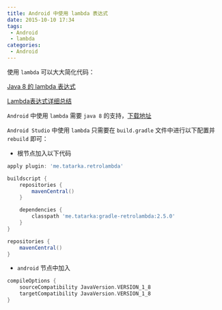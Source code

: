 ```yaml
---
title: Android 中使用 lambda 表达式
date: 2015-10-10 17:34
tags:
 - Android
 - lambda
categories:
 - Android
---
```


使用 `lambda` 可以大大简化代码：

[Java 8 的 lambda 表达式](http://www.oschina.net/question/12_59047)

[Lambda表达式详细总结](http://blog.csdn.net/wangboxian/article/details/41963205)

`Android` 中使用 `lambda` 需要 `java 8` 的支持，[下载地址](http://www.androiddevtools.cn/)

`Android Studio` 中使用 `lambda` 只需要在 `build.gradle` 文件中进行以下配置并 `rebuild` 即可：

* 根节点加入以下代码

```groovy
apply plugin: 'me.tatarka.retrolambda'

buildscript {
    repositories {
        mavenCentral()
    }

    dependencies {
        classpath 'me.tatarka:gradle-retrolambda:2.5.0'
    }
}

repositories {
    mavenCentral()
}
```

* `android` 节点中加入

```groovy
compileOptions {
    sourceCompatibility JavaVersion.VERSION_1_8
    targetCompatibility JavaVersion.VERSION_1_8
}
```